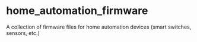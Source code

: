 # home_automation_firmware
A collection of firmware files for home automation devices (smart switches, sensors, etc.)
